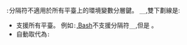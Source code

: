 `:`分隔符不適用於所有平臺上的環境變數分層鍵。 `__`,雙下劃線是:

* 支援所有平臺。 例如`:`[,Bash](https://linuxhint.com/bash-environment-variables/)不支援分隔符`__`,但是 。
* 自動取代為`:`
